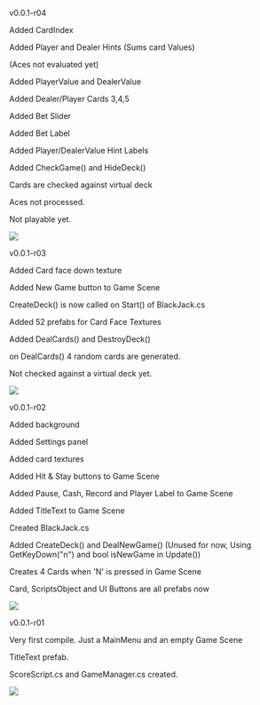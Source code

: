 v0.0.1-r04

Added CardIndex

Added Player and Dealer Hints (Sums card Values)

(Aces not evaluated yet)

Added PlayerValue and DealerValue

Added Dealer/Player Cards 3,4,5

Added Bet Slider

Added Bet Label

Added Player/DealerValue Hint Labels

Added CheckGame() and HideDeck()

Cards are checked against virtual deck

Aces not processed.

Not playable yet.

<img src="https://i.gyazo.com/805e2a038d1f587b17eaec26dc0e5208.jpg">


v0.0.1-r03

Added Card face down texture

Added New Game button to Game Scene

CreateDeck() is now called on Start() of BlackJack.cs

Added 52 prefabs for Card Face Textures

Added DealCards() and DestroyDeck()

on DealCards() 4 random cards are generated.

Not checked against a virtual deck yet.

<img src="https://i.gyazo.com/a9bfcda3e43241383dc8e9376df98f42.jpg">


v0.0.1-r02

Added background

Added Settings panel

Added card textures

Added Hit & Stay buttons to Game Scene

Added Pause, Cash, Record and Player Label to Game Scene

Added TitleText to Game Scene

Created BlackJack.cs

Added CreateDeck() and DealNewGame()
(Unused for now, Using GetKeyDown("n") and bool isNewGame in Update())

Creates 4 Cards when 'N' is pressed in Game Scene

Card, ScriptsObject and UI Buttons are all prefabs now

<img src="https://i.gyazo.com/ec851349c658f4e2149f34ddac891aad.jpg">

v0.0.1-r01

Very first compile. Just a MainMenu and an empty Game Scene

TitleText prefab.

ScoreScript.cs and GameManager.cs created.

<img src="https://i.gyazo.com/24b517fbbf4ec5d603de04226bb04471.png">